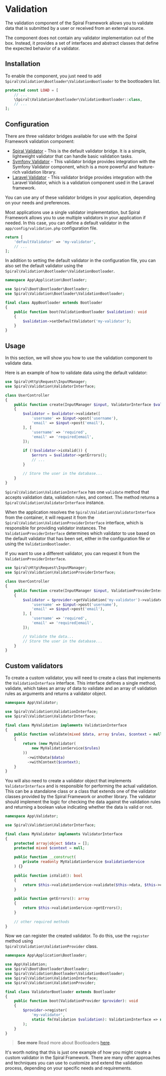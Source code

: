 # Validation

The validation component of the Spiral Framework allows you to validate data that is submitted by a user or received
from an external source.

The component does not contain any validator implementation out of the box. Instead, it provides a set of interfaces and
abstract classes that define the expected behavior of a validator.

## Installation

To enable the component, you just need to add `Spiral\Validation\Bootloader\ValidationBootloader` to the bootloaders
list.

```php app/src/Application/Kernel.php
protected const LOAD = [
    // ...
    \Spiral\Validation\Bootloader\ValidationBootloader::class,
    // ...
];
```

## Configuration

There are three validator bridges available for use with the Spiral Framework validation component:

- [Spiral Validator](./spiral.md) - This is the default validator bridge. It is a simple,
  lightweight validator that can handle basic validation tasks.
- [Symfony Validator](./symfony.md) - This validator bridge provides integration
  with the Symfony Validator component, which is a more powerful and feature-rich validation library.
- [Laravel Validator](./laravel.md) - This validator bridge provides integration
  with the Laravel Validator, which is a validation component used in the Laravel framework.

You can use any of these validator bridges in your application, depending on your needs and preferences.

Most applications use a single validator implementation, but Spiral Framework allows you to use multiple
validators in your application if needed. In this case, you can define a default validator in the
`app/config/validation.php` configuration file.

```php app/config/validation.php
return [
    'defaultValidator' => 'my-validator',
    // ...
];
```

In addition to setting the default validator in the configuration file, you can also set the default validator using the
`Spiral\Validation\Bootloader\ValidationBootloader`.

```php app/src/Application/Bootloader/AppBootloader.php
namespace App\Application\Bootloader;

use Spiral\Boot\Bootloader\Bootloader;
use Spiral\Validation\Bootloader\ValidationBootloader;

final class AppBootloader extends Bootloader
{
    public function boot(ValidationBootloader $validation): void
    {
        $validation->setDefaultValidator('my-validator');
    }
}
```

## Usage

In this section, we will show you how to use the validation component to validate data.

Here is an example of how to validate data using the default validator:

```php app/src/Interface/Controller/UserController.php
use Spiral\Http\Request\InputManager;
use Spiral\Validation\ValidatorInterface;

class UserController
{
    public function create(InputManager $input, ValidatorInterface $validator)
    {
        $validator = $validator->validate([
            'username' => $input->post('username'),
            'email' => $input->post('email'),
        ], [
            'username' => 'required',
            'email' => 'required|email',
        ]);
        
        if (!$validator->isValid()) {
            $errors = $validator->getErrors();
            // ...
        }

        // Store the user in the database...
    }
}
```

`Spiral\Validation\ValidationInterface` has one `validate` method that accepts validation data, validation rules, and
context. The method returns a `Spiral\Validation\ValidatorInterface` instance.

When the application resolves the `Spiral\Validation\ValidatorInterface` from the container, it will request it from the
`Spiral\Validation\ValidationProviderInterface` interface, which is responsible for providing validator instances. The
`ValidationProviderInterface` determines which validator to use based on the default validator that has been set, either
in the configuration file or using the `ValidationBootloader`.

If you want to use a different validator, you can request it from the `ValidationProviderInterface`.

```php app/src/Interface/Controller/UserController.php
use Spiral\Http\Request\InputManager;
use Spiral\Validation\ValidationProviderInterface;

class UserController
{
    public function create(InputManager $input, ValidationProviderInterface $provider)
    {
        $validator = $provider->getValidation('my-validator')->validate([
            'username' => $input->post('username'),
            'email' => $input->post('email'),
        ], [
            'username' => 'required',
            'email' => 'required|email',
        ]);

        // Validate the data...
        // Store the user in the database...
    }
}
```

## Custom validators

To create a custom validator, you will need to create a class that implements the `ValidationInterface` interface. This
interface defines a single method, validate, which takes an array of data to validate and an array of validation rules
as arguments and returns a validator object.

```php
namespace App\Validator;

use Spiral\Validation\ValidationInterface;
use Spiral\Validation\ValidatorInterface;

final class MyValidation implements ValidationInterface
{
    public function validate(mixed $data, array $rules, $context = null): ValidatorInterface
    {
        return (new MyValidator(
            new MyValidationService($rules)
        ))
          ->withData($data)
          ->withContext($context);
    }
}
```

You will also need to create a validator object that implements `ValidatorInterface` and is responsible for performing
the actual validation. This can be a standalone class or a class that extends one of the validator classes provided by
the Spiral Framework or another library. The validator should implement the logic for checking the data against the
validation rules and returning a boolean value indicating whether the data is valid or not.

```php
namespace App\Validator;

use Spiral\Validation\ValidatorInterface;

final class MyValidator implements ValidatorInterface
{
    protected array|object $data = [];
    protected mixed $context = null;
        
    public function __construct(
        private readonly MyValidationService $validationService
    ) {}
    
    public function isValid(): bool
    {
        return $this->validationService->validate($this->data, $this->context);
    }
    
    public function getErrors(): array
    {
        return $this->validationService->getErrors();
    }
    
    // other required methods
}
```

Now we can register the created validator. To do this, use the `register` method using  
`Spiral\Validation\ValidationProvider` class.

```php app/src/Application/Bootloader/ValidatorBootloader.php
namespace App\Application\Bootloader;

use App\Validation;
use Spiral\Boot\Bootloader\Bootloader;
use Spiral\Validation\Bootloader\ValidationBootloader;
use Spiral\Validation\ValidationInterface;
use Spiral\Validation\ValidationProvider;

final class ValidatorBootloader extends Bootloader
{
    public function boot(ValidationProvider $provider): void
    {
        $provider->register(
            'my-validator',
            static fn(Validation $validation): ValidationInterface => new MyValidation()
        );
    }
}
```

> **See more**
> Read more about Bootloaders [here](../framework/bootloaders.md).

It's worth noting that this is just one example of how you might create a custom validator in the Spiral Framework.
There are many other approaches and techniques you can use to customize and extend the validation process, depending on
your specific needs and requirements.